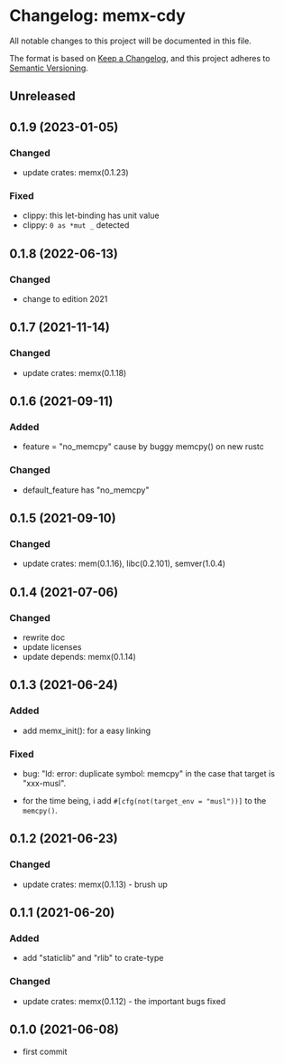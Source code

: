 # Changelog: memx-cdy

All notable changes to this project will be documented in this file.

The format is based on [Keep a Changelog](https://keepachangelog.com/en/1.0.0/),
and this project adheres to [Semantic Versioning](https://semver.org/spec/v2.0.0.html).

## Unreleased


## 0.1.9 (2023-01-05)
### Changed
* update crates: memx(0.1.23)

### Fixed
* clippy: this let-binding has unit value
* clippy: `0 as *mut _` detected

## 0.1.8 (2022-06-13)
### Changed
* change to edition 2021

## 0.1.7 (2021-11-14)
### Changed
* update crates: memx(0.1.18)

## 0.1.6 (2021-09-11)
### Added
* feature = "no_memcpy" cause by buggy memcpy() on new rustc

### Changed
* default_feature has "no_memcpy"

## 0.1.5 (2021-09-10)
### Changed
* update crates: mem(0.1.16), libc(0.2.101), semver(1.0.4)

## 0.1.4 (2021-07-06)
### Changed
* rewrite doc
* update licenses
* update depends: memx(0.1.14)

## 0.1.3 (2021-06-24)
### Added
* add memx_init(): for a easy linking

### Fixed
* bug: "ld: error: duplicate symbol: memcpy" in the case that target is "xxx-musl".
 - for the time being, i add `#[cfg(not(target_env = "musl"))]` to the `memcpy()`.

## 0.1.2 (2021-06-23)
### Changed
* update crates: memx(0.1.13) - brush up

## 0.1.1 (2021-06-20)
### Added
* add "staticlib" and "rlib" to crate-type

### Changed
* update crates: memx(0.1.12) - the important bugs fixed

## 0.1.0 (2021-06-08)
* first commit

